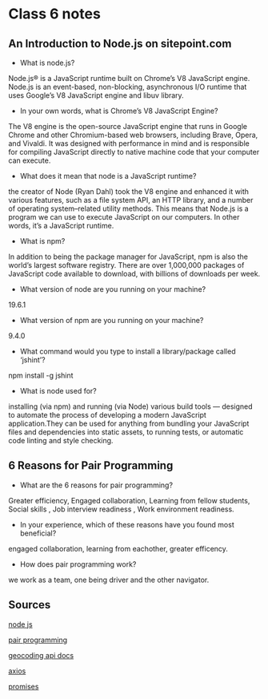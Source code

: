 # Class 6 notes

## An Introduction to Node.js on sitepoint.com

- What is node.js?

Node.js® is a JavaScript runtime built on Chrome’s V8 JavaScript engine.
Node.js is an event-based, non-blocking, asynchronous I/O runtime that uses Google’s V8 JavaScript engine and libuv library.

- In your own words, what is Chrome’s V8 JavaScript Engine?

The V8 engine is the open-source JavaScript engine that runs in Google Chrome and other Chromium-based web browsers, including Brave, Opera, and Vivaldi. It was designed with performance in mind and is responsible for compiling JavaScript directly to native machine code that your computer can execute.

- What does it mean that node is a JavaScript runtime?

the creator of Node (Ryan Dahl) took the V8 engine and enhanced it with various features, such as a file system API, an HTTP library, and a number of operating system–related utility methods.
This means that Node.js is a program we can use to execute JavaScript on our computers. In other words, it’s a JavaScript runtime.

- What is npm?

In addition to being the package manager for JavaScript, npm is also the world’s largest software registry. There are over 1,000,000 packages of JavaScript code available to download, with billions of downloads per week.

- What version of node are you running on your machine?

19.6.1

- What version of npm are you running on your machine?

9.4.0

- What command would you type to install a library/package called ‘jshint’?

npm install -g jshint

- What is node used for?

installing (via npm) and running (via Node) various build tools — designed to automate the process of developing a modern JavaScript application.They can be used for anything from bundling your JavaScript files and dependencies into static assets, to running tests, or automatic code linting and style checking.

## 6 Reasons for Pair Programming

- What are the 6 reasons for pair programming?

Greater efficiency, Engaged collaboration, Learning from fellow students, Social skills , Job interview readiness
, Work environment readiness.


- In your experience, which of these reasons have you found most beneficial?

engaged collaboration, learning from eachother, greater efficency.

- How does pair programming work?

we work as a team, one being driver and the other navigator.

## Sources

[node js](https://www.sitepoint.com/an-introduction-to-node-js/)

[pair programming](https://www.codefellows.org/blog/6-reasons-for-pair-programming/)

[geocoding api docs](https://locationiq.com/)

[axios](https://www.npmjs.com/package/axios)

[promises](https://developer.mozilla.org/en-US/docs/Learn/JavaScript/Asynchronous/Promises)